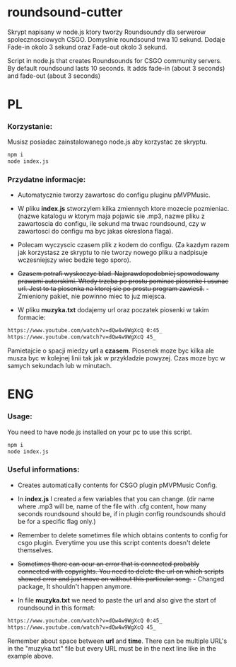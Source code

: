 # roundsound-cutter
 Skrypt napisany w node.js ktory tworzy Roundsoundy dla serwerow spolecznosciowych CSGO. Domyslnie roundsound trwa 10 sekund. Dodaje Fade-in okolo 3 sekund oraz Fade-out okolo 3 sekund.

 Script in node.js that creates Roundsounds for CSGO community servers. By default roundsound lasts 10 seconds. It adds fade-in (about 3 seconds) and fade-out (about 3 seconds)

 
# PL
### Korzystanie:
Musisz posiadac zainstalowanego node.js aby korzystac ze skryptu.
```bash
npm i
node index.js 
```
### Przydatne informacje:
 - Automatycznie tworzy zawartosc do configu pluginu pMVPMusic.
 - W pliku **index.js** stworzylem kilka zmiennych ktore mozecie pozmieniac. (nazwe katalogu w ktorym maja pojawic sie .mp3, nazwe pliku z zawartoscia do configu, ile sekund ma trwac roundsound, czy w zawartosci do configu ma byc jakas okreslona flaga).
 - Polecam wyczyscic czasem plik z kodem do configu. (Za kazdym razem jak korzystasz ze skryptu to nie tworzy nowego pliku a nadpisuje wczesniejszy wiec bedzie tego sporo).

 - ~~Czasem potrafi wyskoczyc blad. Najprawdopodobniej spowodowany prawami autorskimi. Wtedy trzeba po prostu pominac piosenke i usunac url. Jest to ta piosenka na ktorej sie po prostu program zawiesil.~~ - Zmieniony pakiet, nie powinno miec to juz miejsca.
 - W pliku **muzyka.txt** dodajemy url oraz poczatek piosenki w takim formacie:
```bash
https://www.youtube.com/watch?v=dQw4w9WgXcQ 0:45_
https://www.youtube.com/watch?v=dQw4w9WgXcQ 45_
```

 Pamietajcie o spacji miedzy **url** a **czasem**. Piosenek moze byc kilka ale musza byc w kolejnej linii tak jak w przykladzie powyzej. Czas moze byc w samych sekundach lub w minutach.


# ENG

### Usage:
You need to have node.js installed on your pc to use this script.
```bash
npm i
node index.js 
```

### Useful informations:
 - Creates automatically contents for CSGO plugin pMVPMusic Config.
 - In **index.js** I created a few variables that you can change. (dir name where .mp3 will be, name of the file with .cfg content, how many seconds roundsound should be, if in plugin config roundsounds should be for a specific flag only.)
 - Remember to delete sometimes file which obtains contents to config for csgo plugin. Everytime you use this script contents doesn't delete themselves.

 - ~~Sometimes there can ocur an error that is connected probably connected with copyrights. You need to delete the url on which scripts showed error and just move on without this particular song.~~ - Changed package, It shouldn't happen anymore.
 - In file **muzyka.txt** we need to paste the url and also give the start of roundsound in this format:
```bash
https://www.youtube.com/watch?v=dQw4w9WgXcQ 0:45_
https://www.youtube.com/watch?v=dQw4w9WgXcQ 45_
```
 Remember about space between **url** and **time**. There can be multiple URL's in the "muzyka.txt" file but every URL must be in the next line like in the example above.

